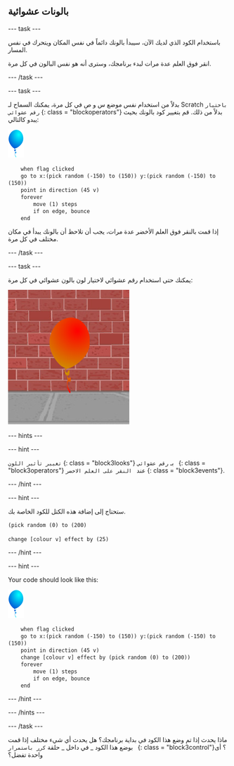 ## بالونات عشوائية

--- task ---

باستخدام الكود الذي لديك الآن، سيبدأ بالونك دائماً في نفس المكان ويتحرك في نفس المسار.

انقر فوق العلم عدة مرات لبدء برنامجك، وسترى أنه هو نفس البالون في كل مرة.

--- /task ---

--- task ---

بدلاً من استخدام نفس موضع س و ص في كل مرة، يمكنك السماح لـ Scratch ` باختيار رقم عشوائي ` {: class = "blockoperators"} بدلاً من ذلك. قم بتغيير كود بالونك بحيث يبدو كالتالي:

![كائن بالون](images/balloon-sprite.png)

```blocks3
    when flag clicked
    go to x:(pick random (-150) to (150)) y:(pick random (-150) to (150))
    point in direction (45 v)
    forever
        move (1) steps
        if on edge, bounce
    end
```

إذا قمت بالنقر فوق العلم الأخضر عدة مرات، يجب أن تلاحظ أن بالونك يبدأ في مكان مختلف في كل مرة.

--- /task ---

--- task ---

يمكنك حتى استخدام رقم عشوائي لاختيار لون بالون عشوائي في كل مرة:

![كائن بالون احمر](images/balloons-colour.png)

--- hints ---

--- hint ---

` تغيير تأثير اللون ` {: class = "block3looks"} بـ `رقم عشوائي ` {: class = "block3operators"} عند ` النقر على العلم الاخضر` {: class = "block3events"}.

--- /hint ---

--- hint ---

ستحتاج إلى إضافة هذه الكتل للكود الخاصة بك.

```blocks3
(pick random (0) to (200)

change [colour v] effect by (25)
```

--- /hint ---

--- hint ---

Your code should look like this:

![كائن بالون](images/balloon-sprite.png)

```blocks3
    when flag clicked
    go to x:(pick random (-150) to (150)) y:(pick random (-150) to (150))
    point in direction (45 v)
    change [colour v] effect by (pick random (0) to (200))
    forever
        move (1) steps
        if on edge, bounce
    end
```

--- /hint ---


--- /hints ---

--- /task ---

ماذا يحدث إذا تم وضع هذا الكود في بداية برنامجك؟ هل يحدث أي شيء مختلف إذا قمت بوضع هذا الكود _ في داخل _ حلقة `كرر باستمرار ` {: class = "block3control"}؟ أى واحدة تفضل؟
